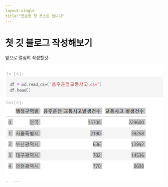 ```yaml
---
layout:single
title:"연습용 첫 포스트 입니다"
---
```


# 첫 깃 블로그 작성해보기

앞으로 열심히 작성할것-

![image-20240508183703054](../images/2024-05-07-first/image-20240508183703054.png)
